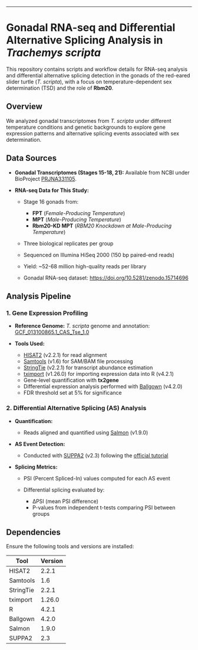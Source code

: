 
---

# Gonadal RNA-seq and Differential Alternative Splicing Analysis in *Trachemys scripta*

This repository contains scripts and workflow details for RNA-seq analysis and differential alternative splicing detection in the gonads of the red-eared slider turtle (*T. scripta*), with a focus on temperature-dependent sex determination (TSD) and the role of **Rbm20**.

## Overview

We analyzed gonadal transcriptomes from *T. scripta* under different temperature conditions and genetic backgrounds to explore gene expression patterns and alternative splicing events associated with sex determination.

## Data Sources

* **Gonadal Transcriptomes (Stages 15-18, 21):**
  Available from NCBI under BioProject [PRJNA331105](https://www.ncbi.nlm.nih.gov/bioproject/PRJNA331105).

* **RNA-seq Data for This Study:**

  * Stage 16 gonads from:

    * **FPT** (*Female-Producing Temperature*)
    * **MPT** (*Male-Producing Temperature*)
    * **Rbm20-KD MPT** (*RBM20 Knockdown at Male-Producing Temperature*)
  * Three biological replicates per group
  * Sequenced on Illumina HiSeq 2000 (150 bp paired-end reads)
  * Yield: \~52-68 million high-quality reads per library
  * Gonadal RNA-seq dataset: https://doi.org/10.5281/zenodo.15714696  
## Analysis Pipeline

### 1. Gene Expression Profiling

* **Reference Genome:**
  *T. scripta* genome and annotation: [GCF\_013100865.1\_CAS\_Tse\_1.0](https://www.ncbi.nlm.nih.gov/assembly/GCF_013100865.1)

* **Tools Used:**

  * [HISAT2](https://daehwankimlab.github.io/hisat2/) (v2.2.1) for read alignment
  * [Samtools](http://www.htslib.org/) (v1.6) for SAM/BAM file processing
  * [StringTie](https://ccb.jhu.edu/software/stringtie/) (v2.2.1) for transcript abundance estimation
  * [tximport](https://bioconductor.org/packages/release/bioc/html/tximport.html) (v1.26.0) for importing expression data into R (v4.2.1)
  * Gene-level quantification with **tx2gene**
  * Differential expression analysis performed with [Ballgown](https://bioconductor.org/packages/release/bioc/html/ballgown.html) (v4.2.0)
  * FDR threshold set at 5% for significance

### 2. Differential Alternative Splicing (AS) Analysis

* **Quantification:**

  * Reads aligned and quantified using [Salmon](https://salmon.readthedocs.io/en/latest/) (v1.9.0)

* **AS Event Detection:**

  * Conducted with [SUPPA2](https://github.com/comprna/SUPPA) (v2.3) following the [official tutorial](https://github.com/comprna/SUPPA/wiki/SUPPA2-tutorial)

* **Splicing Metrics:**

  * PSI (Percent Spliced-In) values computed for each AS event
  * Differential splicing evaluated by:

    * ΔPSI (mean PSI difference)
    * P-values from independent t-tests comparing PSI between groups



## Dependencies

Ensure the following tools and versions are installed:

| Tool      | Version |
| --------- | ------- |
| HISAT2    | 2.2.1   |
| Samtools  | 1.6     |
| StringTie | 2.2.1   |
| tximport  | 1.26.0  |
| R         | 4.2.1   |
| Ballgown  | 4.2.0   |
| Salmon    | 1.9.0   |
| SUPPA2    | 2.3     |




